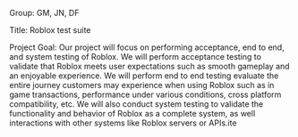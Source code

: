 Group: GM, JN, DF <br>

Title: Roblox test suite <br>

Project Goal: Our project will focus on performing acceptance, end to end, and system testing of Roblox. 
We will perform acceptance testing to validate that Roblox meets user expectations such as smooth gameplay and 
an enjoyable experience. We will perform end to end testing evaluate the entire journey customers may experience
when using Roblox such as in game transactions, performance under various conditions, cross platform compatibility, 
etc. We will also conduct system testing to  validate the functionality and behavior of Roblox as a complete system, 
as well interactions with other systems like Roblox servers or APIs.ite <br>




